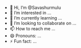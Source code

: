 - 👋 Hi, I’m @Savashurmulu
- 👀 I’m interested in ...
- 🌱 I’m currently learning ...
- 💞️ I’m looking to collaborate on ...
- 📫 How to reach me ...
- 😄 Pronouns: ...
- ⚡ Fun fact: ...

<!---
Savashurmulu/Savashurmulu is a ✨ special ✨ repository because its `README.md` (this file) appears on your GitHub profile.
You can click the Preview link to take a look at your changes.
--->

